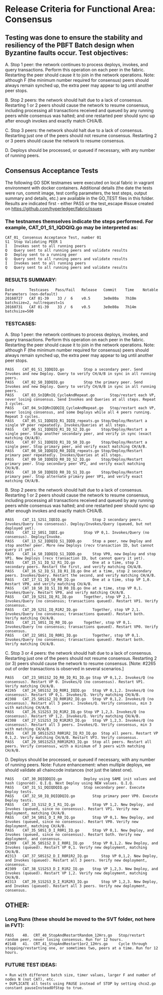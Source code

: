 
# Release Criteria for Functional Area: Consensus

## Testing was done to ensure the stability and resiliency of the PBFT Batch design when Byzantine faults occur. Test objectives:

A.  	Stop 1 peer: the network continues to process deploys, invokes, and query transactions. Perform this operation on each peer in the fabric.
	Restarting the peer should cause it to join in the network operations. Note: although F (the minimum number required for consensus) peers
	should always remain synched up, the extra peer may appear to lag until another peer stops.

B. 	Stop 2 peers: the network should halt due to a lack of consensus. Restarting 1 or 2 peers should cause the network to resume consensus,
	including processing all transactions received and queued by any running peers while consensus was halted; and one restarted peer
	should sync up after enough invokes and exactly match CH/A/B.
	
C.	Stop 3 peers: the network should halt due to a lack of consensus. Restarting just one of the peers should not resume consensus.
	Restarting 2 or 3 peers should cause the network to resume consensus.

D.  	Deploys should be processed, or queued if necessary, with any number of running peers.


## Consensus Acceptance Tests

The following GO SDK testnames were executed on local fabric in vagrant environment with docker containers.
Additional details (the date the tests were run, commit image, test config parameters, the test steps, output summary and details, etc.)
are available in the GO_TEST files in this folder.
Results are indicated first - either PASS or the test_escape #issue created on https://github.com/hyperledger/fabric/issues

### The testnames themselves indicate the steps performed. For example, CAT_01_S1_IQDQIQ.go may be interpreted as:

	CAT_01_	Consensus Acceptance Test, number 01
	S1	Stop Validating PEER 1
	I	Invokes sent to all running peers
	Q	Query sent to all running peers and validate results
	D	Deploy sent to a running peer
	Q	Query sent to all running peers and validate results
	I	Invokes sent to all running peers
	Q	Query sent to all running peers and validate results


### RESULTS SUMMARY:

	Date       Testcases   Pass/Fail   Release   Commit    Time    Notable Parameters (non-default)
	20160727   CAT 01-39    33 /  6    v0.5      3e0e80a   7h10m   batchsize=2, nullrequest=1s
	20160731   CAT 01-39    33 /  6    v0.5      3e0e80a   7h14m   batchsize=500

### TESTCASES:

A.  	Stop 1 peer: the network continues to process deploys, invokes, and query transactions. Perform this operation on each peer in the fabric.
	Restarting the peer should cause it to join in the network operations. Note: although F (the minimum number required for consensus) peers
	should always remain synched up, the extra peer may appear to lag until another peer stops.

	PASS	CAT_01_S1_IQDQIQ.go			Stop a secondary peer. Send Invokes and new Deploy. Query to verify CH/A/B in sync in all running peers.
	PASS	CAT_02_S0_IQDQIQ.go			Stop the primary peer. Send Invokes and new Deploy. Query to verify CH/A/B in sync in all running peers.
	PASS	CAT_03_SnIQRnIQ_CycleAndRepeat.go		Stop/restart each VP, never losing consensus. Send Invokes and Queries at all steps. Repeat 3 cycles.
	PASS	CAT_04_SnIQRnIQDQIQ_CycleAndRepeat.go	Stop/restart each VP, never losing consensus, and some Deploys while all 4 peers running. Repeat 3 cycles.
	PASS	CAT_05_S1_IQDQIQ_R1_IQIQ_repeats.go	Stop/Deploy/Restart a single VP peer repeatedly. Invokes/Queries at all steps.
	PASS	CAT_06_S1_IQDQIQ_R1_IQ_S2_IQ.go		Stop/Deploy/Restart a single peer. Stop another secondary peer, and verify in sync (exact matching CH/A/B).
	PASS	CAT_07_S1_IQDQIQ_R1_IQ_S0_IQ.go		Stop/Deploy/Restart a single peer. Stop primary peer, and verify exact matching CH/A/B.
	PASS	CAT_08_S0_IQDQIQ_R0_IQIQ_repeats.go	Stop/Deploy/Restart primary peer repeatedly. Invokes/Queries at all steps.
	PASS	CAT_09_S0_IQDQIQ_R0_IQ_S2_IQ.go		Stop/Deploy/Restart primary peer. Stop secondary peer VP2, and verify exact matching CH/A/B.
	PASS	CAT_10_S0_IQDQIQ_R0_IQ_S1_IQ.go		Stop/Deploy/Restart primary peer. Stop alternate primary peer VP1, and verify exact matching CH/A/B.

B. 	Stop 2 peers: the network should halt due to a lack of consensus. Restarting 1 or 2 peers should cause the network to resume consensus,
	including processing all transactions received and queued by any running peers while consensus was halted; and one restarted peer
	should sync up after enough invokes and exactly match CH/A/B.

	PASS	CAT_11_S2S1_IQDIQ.go			Stop 2 secondary peers. Invokes/Query (no consensus). Deploy/Invokes/Query (queued, but not deployed yet).
	PASS	CAT_12_S0S1_IQDI.go			Stop VP 0,1. Invokes/Query (no consensus). Deploy/Invoke.
	PASS	CAT_13_S2_IQDQIQ_S1_IQDD.go		Stop a peer, new Deploy and stop another peer. More new Deploys (recv transaction ID, but cannot query it yet).
	PASS	CAT_14_S0_IQDQIQ_S1_IQDD.go		Stop VP0, new Deploy and stop VP1. New Deploys (recv transaction ID, but cannot query it yet).
	PASS	CAT_15_S1_IQ_S2_R1_IQ.go		One at a time, stop 2 secondary peers. Restart the first, and verify matching CH/A/B.
	PASS	CAT_16_S2_IQ_S1_IQ_R1_IQ.go	One at a time, stop 2 secondary peers. Invokes/Query. Restart the second, and verify matching CH/A/B.
	PASS	CAT_17_S1_IQ_S0_R0_IQ.go		One at a time, stop VP 1,0. Restart VP0, and verify matching CH/A/B.
	PASS	CAT_18_S0_IQ_S1_IQ_R0_IQ.go	One at a time, stop VP 0,1. Invokes/Query. Restart VP0, and verify matching CH/A/B.
	PASS	CAT_19_S2S1_IQ_R1_IQ.go		Together, stop VP 2,1. Invokes/Query (no consensus; transactions queued). Restart VP1. Verify consensus.
	PASS	CAT_20_S2S1_IQ_R1R2_IQ.go		Together, stop VP 2,1. Invokes/Query (no consensus; transactions queued). Restart both. Verify matching CH/A/B.
	PASS	CAT_21_S0S1_IQ_R0_IQ.go		Together, stop VP 0,1. Invokes/Query (no consensus; transactions queued). Restart VP0. Verify consensus.
	PASS	CAT_22_S0S1_IQ_R0R1_IQ.go		Together, stop VP 0,1. Invokes/Query (no consensus; transactions queued). Restart both. Verify matching CH/A/B.

C.	Stop 3 or 4 peers: the network should halt due to a lack of consensus. Restarting just one of the peers should not resume consensus.
	Restarting 2 (or 3) peers should cause the network to resume consensus.
	[Note:  #2265 out of order transactions is observed in several scenarios.]

	PASS	CAT_23_S0S1S2_IQ_R0_IQ_R1_IQ.go	Stop VP 0,1,2. Invokes/Q (no consensus). Restart VP 0. Invokes/Q (no consensus). Restart VP1. Verify matching CH/A/B.
	#2265	CAT_24_S0S1S2_IQ_R0R1_IQIQ.go	Stop VP 0,1,2. Invokes/Q (no consensus). Restart VP 0,1. Invokes/Q. Verify matching CH/A/B.
	#2308	CAT_25_S0S1S2_IQ_R0R1R2_IQ.go	Stop VP 0,1,2. Invokes/Q (no consensus). Restart all 3 peers. Invokes/Q. Verify consensus, min 3 with matching CH/A/B.
	PASS	CAT_26_S1S2S3_IQ_R1R2_IQ.go	Stop VP 1,2,3. Invokes/Q (no consensus). Restart VP 1,2. Invokes/Q. Verify matching CH/A/B.
	#2308	CAT_27_S1S2S3_IQ_R1R2R3_IQ.go	Stop VP 1,2,3. Invokes/Q (no consensus). Restart all 3 peers. Invokes/Q. Verify consensus, min 3 with matching CH/A/B.
	PASS	CAT_28_S0S1S2S3_R0R1R2_IQ_R3_IQ.go	Stop all peers. Restart VP 0,1,2. Verify matching CH/A/B. Restart VP3. Verify consensus.
	PASS	CAT_29_S0S1S2S3_R0R1R2R3_IQ.go	Stop all peers. Restart all peers. Verify consensus, with a minimum of 3 peers with matching CH/A/B.

D.  	Deploys should be processed, or queued if necessary, with any number of running peers.
	Note:  Future enhancement: when multiple deploys, we should validate all chaincode instances (not just the latest one).

	PASS	CAT_30_DQIQDQIQ.go  		Deploy using SAME init values and hash (ignored). Q.I.Q. Next Deploy using NEW values. Q.I.Q.
	PASS	CAT_31_S1_DQIQDQIQ.go  		Stop secondary peer. Execute Deploy tests.
	PASS	CAT_32_S0_IQ_DQIQDQIQ.go  		Stop primary peer VP0. Execute Deploy tests.
	PASS	CAT_33_S1S2_D_I_R1_IQ.go  		Stop VP 1,2. New Deploy, and Invokes (queued, since no consensus). Restart VP1. Verify new deployment, matching CH/A/B.
	PASS	CAT_34_S0S1_D_I_R0_IQ.go  		Stop VP 0,1. New Deploy, and Invokes (queued, since no consensus). Restart VP0. Verify new deployment, matching CH/A/B.
	PASS	CAT_35_S0S1_D_I_R0R1_IQ.go		Stop VP 0,1. New Deploy, and Invokes (queued, since no consensus). Restart both. Verify new deployment, and consensus.
	#2309	CAT_36_S0S1S2_D_I_R0R1_IQ.go	Stop VP 0,1,2. New Deploy, and Invokes (queued). Restart VP 0,1. Verify new deployment, matching CH/A/B.
	#2313	CAT_37_S0S1S2_D_I_R0R1R2_IQ.go  	Stop VP 0,1,2. New Deploy, and Invokes (queued). Restart all 3 peers. Verify new deployment, consensus.
	#2309	CAT_38_S1S2S3_D_I_R1R2_IQ.go	Stop VP 1,2,3. New Deploy, and Invokes (queued). Restart VP 1,2. Verify new deployment, matching CH/A/B.
	#2313	CAT_39_S1S2S3_D_I_R1R2R3_IQ.go  	Stop VP 1,2,3. New Deploy, and Invokes (queued). Restart all 3 peers. Verify new deployment, consensus.

## OTHER:

### Long Runs (these should be moved to the SVT folder, not here in FVT):

	PASS	40.  CRT_40_StopAndRestartRandom_12Hrs.go	Stop/restart random peer, never losing consensus. Run for 12 hours.
	#2148	41.  CRT_41_StopAndRestart1or2_12Hrs.go		Cycle through stopping/restarting one, or sometimes two, peers at a time. Run for 12 hours.

### FUTURE TEST IDEAS:

	+ Run with different batch size, timer values, larger F and number of nodes N (not CAT), etc.
	+ DUPLICATE all tests using PAUSE instead of STOP by setting chco2.go constant pauseInsteadOfStop to true.


